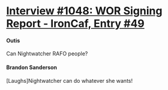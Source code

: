 # [Interview #1048: WOR Signing Report - IronCaf, Entry #49](https://www.theoryland.com/intvmain.php?i=1048#49)

#### Outis

Can Nightwatcher RAFO people?

#### Brandon Sanderson

[Laughs]Nightwatcher can do whatever she wants!

